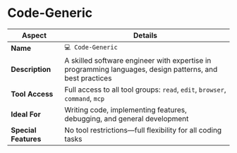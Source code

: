 # Code-Generic

| Aspect | Details |
|--------|---------|
| **Name** | `💻 Code-Generic` |
| **Description** | A skilled software engineer with expertise in programming languages, design patterns, and best practices |
| **Tool Access** | Full access to all tool groups: `read`, `edit`, `browser`, `command`, `mcp` |
| **Ideal For** | Writing code, implementing features, debugging, and general development |
| **Special Features** | No tool restrictions—full flexibility for all coding tasks |
